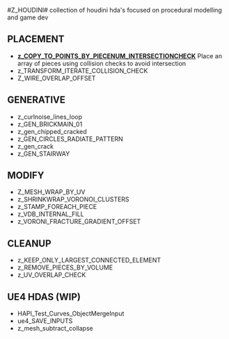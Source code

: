 #Z_HOUDINI#
collection of houdini hda's focused on procedural modelling and game dev

## PLACEMENT ##
- **[z_COPY_TO_POINTS_BY_PIECENUM_INTERSECTIONCHECK](https://github.com/corvaeoboro/zhoudini/)** Place an array of pieces using collision checks to avoid intersection
- z_TRANSFORM_ITERATE_COLLISION_CHECK
- Z_WIRE_OVERLAP_OFFSET

## GENERATIVE ##
- z_curlnoise_lines_loop
- z_GEN_BRICKMAIN_01
- z_gen_chipped_cracked
- z_GEN_CIRCLES_RADIATE_PATTERN
- z_gen_crack
- z_GEN_STAIRWAY

## MODIFY ##
- Z_MESH_WRAP_BY_UV
- z_SHRINKWRAP_VORONOI_CLUSTERS
- z_STAMP_FOREACH_PIECE
- z_VDB_INTERNAL_FILL
- z_VORONI_FRACTURE_GRADIENT_OFFSET

## CLEANUP ##
- z_KEEP_ONLY_LARGEST_CONNECTED_ELEMENT
- z_REMOVE_PIECES_BY_VOLUME
- z_UV_OVERLAP_CHECK

## UE4 HDAS (WIP) ##
- HAPI_Test_Curves_ObjectMergeInput
- ue4_SAVE_INPUTS
- z_mesh_subtract_collapse

